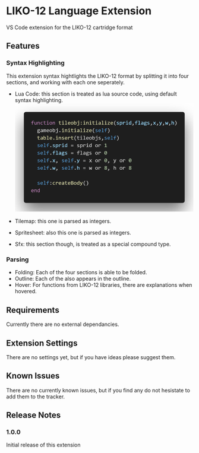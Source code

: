 # LIKO-12 Language Extension

VS Code extension for the LIKO-12 cartridge format

## Features

### Syntax Highlighting

This extension syntax hightlights the LIKO-12 format by splitting it into four sections, and working with each one seperately.

- Lua Code: this section is treated as lua source code, using default syntax highlighting.
![lua code](images/code.png)

- Tilemap: this one is parsed as integers.
- Spritesheet: also this one is parsed as integers.
- Sfx: this section though, is treated as a special compound type.

### Parsing

- Folding: Each of the four sections is able to be folded.
- Outline: Each of the also appears in the outline.
- Hover: For functions from LIKO-12 libraries, there are explanations when hovered.

## Requirements

Currently there are no external dependancies.

## Extension Settings

There are no settings yet, but if you have ideas please suggest them.

## Known Issues

There are no currently known issues, but if you find any do not hesistate to add them to the tracker.

## Release Notes

### 1.0.0

Initial release of this extension